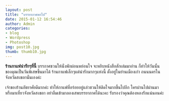 ```yaml
---
layout: post
title: "บรรยากาศพาไป"
date: 2015-01-12 16:54:46
author: Admin
categories: 
- blog 
- Wordpress
- Photoshop
img: post10.jpg
thumb: thumb10.jpg
---
```

<b>ร้านกาแฟน่ารักๆที่นี้</b> บรรกาศชวนให้นั่งพักผ่อนหย่อนใจ จะหยิบหนังสือสักเล่มมาอ่าน ก็ทำให้วันนั้นของคุณเป็นวันพิเสษขึ้นมาได้ 
ร้านกาแฟเล็กๆแต่น่ารักมากๆแห่งนี้ ตั้งอยู่ในย่านเมืองเก่า ถนนนครใน จังหวัดสงขลานั่นเองค่ะ

เจ้าของร้านอัธยาศัยดีมากค่ะ ทำให้กาแฟที่อร่อยอยู่แล่วชวนให้ติดใจมากขึ้นไปอีก ใครผ่านไปผ่านมา หรือมาเที่ยวจังหวัดสงขลา อย่าลืมเข้ามาลองเสพบรรยากาศได้นะคะ
รับรองว่าคุณต้องหลงรักแน่นอนค่ะ
 <!--more-->


[hampden]: https://github.com/jekyll/jekyll


